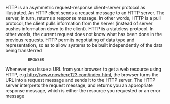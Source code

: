 HTTP is an asymmetric request-response client-server protocol as illustrated.  An HTTP client sends a request message to an HTTP server. 
The server, in turn, returns a response message.  In other words, HTTP is a pull protocol, the client pulls information from the server 
(instead of server pushes information down to the client). 
HTTP is a stateless protocol. In other words, the current request does not know what has been done in the previous requests.
HTTP permits negotiating of data type and representation, so as to allow systems to be built independently of the data being transferred
         
              BROWSER

Whenever you issue a URL from your browser to get a web resource using HTTP, e.g.http://www.nowhere123.com/index.html, the browser turns 
the URL into a request message and sends it to the HTTP server. The HTTP server interprets the request message, and returns you an 
appropriate response message, which is either the resource you requested or an error message
